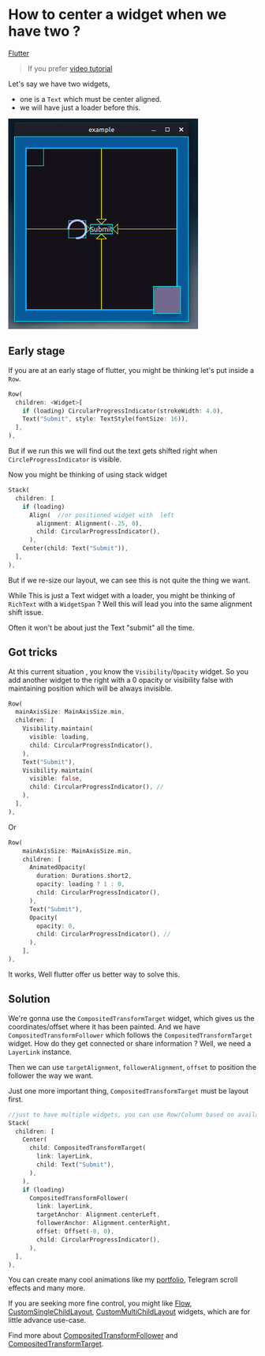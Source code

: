 # How to center a widget when we have two ?

[Flutter](../../tags/flutter.md)

> If you prefer [video tutorial](https://youtu.be/CNc5afG86Uw)

Let's say we have two widgets,

- one is a `Text` which must be center aligned.
- we will have just a loader before this.

![how_to_center_a_widget_when_we_have_two.md](/assets/images/how_to_center_a_widget_when_we_have_two.png)

## Early stage

If you are at an early stage of flutter, you might be thinking let's put inside a `Row`.

```dart
Row(
  children: <Widget>[
    if (loading) CircularProgressIndicator(strokeWidth: 4.0),
    Text("Submit", style: TextStyle(fontSize: 16)),
  ],
),
```

But if we run this we will find out the text gets shifted right when `CircleProgressIndicator` is visible.

Now you might be thinking of using stack widget

```dart
Stack(
  children: [
    if (loading)
      Align(  //or positioned widget with  left
        alignment: Alignment(-.25, 0),
        child: CircularProgressIndicator(),
      ),
    Center(child: Text("Submit")),
  ],
),
```

But if we re-size our layout, we can see this is not quite the thing we want.

While This is just a Text widget with a loader, you might be thinking of `RichText` with a `WidgetSpan` ?
Well this will lead you into the same alignment shift issue.

Often it won't be about just the Text "submit" all the time.

## Got tricks

At this current situation , you know the `Visibility`/`Opacity` widget. So you add another widget to the right with a 0 opacity or visibility false with maintaining position which will be always invisible.

```dart
Row(
  mainAxisSize: MainAxisSize.min,
  children: [
    Visibility.maintain(
      visible: loading,
      child: CircularProgressIndicator(),
    ),
    Text("Submit"),
    Visibility.maintain(
      visible: false,
      child: CircularProgressIndicator(), //
    ),
  ],
),
```

Or

```dart
Row(
    mainAxisSize: MainAxisSize.min,
    children: [
      AnimatedOpacity(
        duration: Durations.short2,
        opacity: loading ? 1 : 0,
        child: CircularProgressIndicator(),
      ),
      Text("Submit"),
      Opacity(
        opacity: 0,
        child: CircularProgressIndicator(), //
      ),
    ],
),
```

It works, Well flutter offer us better way to solve this.

## Solution

We're gonna use the `CompositedTransformTarget` widget, which gives us the coordinates/offset where it has been painted.
And we have `CompositedTransformFollower` which follows the `CompositedTransformTarget` widget.
How do they get connected or share information ? Well, we need a `LayerLink` instance.

Then we can use `targetAlignment`, `followerAlignment`, `offset` to position the follower the way we want.

Just one more important thing, `CompositedTransformTarget` must be layout first.

```dart
//just to have multiple widgets, you can use Row/Column based on available space you've.
Stack(
  children: [
    Center(
      child: CompositedTransformTarget(
        link: layerLink,
        child: Text("Submit"),
      ),
    ),
    if (loading)
      CompositedTransformFollower(
        link: layerLink,
        targetAnchor: Alignment.centerLeft,
        followerAnchor: Alignment.centerRight,
        offset: Offset(-8, 0),
        child: CircularProgressIndicator(),
      ),
  ],
),
```

You can create many cool animations like my [portfolio][portfolio], Telegram scroll effects and many more.

If you are seeking more fine control, you might like [Flow][flow], [CustomSingleChildLayout][CSCL], [CustomMultiChildLayout][CMCL] widgets, which are for little advance use-case.

Find more about [CompositedTransformFollower][CTT] and [CompositedTransformTarget][CTF].

[portfolio]: https://github.com/yeasin50/portfolio/blob/master/packages/stackoverflow_stats/lib/src/presentation/home/home_page_delegate.dart
[flow]: https://api.flutter.dev/flutter/widgets/Flow-class.html
[CSCL]: https://api.flutter.dev/flutter/widgets/CustomSingleChildLayout-class.html
[CMCL]: https://api.flutter.dev/flutter/widgets/CustomMultiChildLayout-class.html
[CTT]: https://api.flutter.dev/flutter/widgets/CompositedTransformTarget-class.html
[CTF]: https://api.flutter.dev/flutter/widgets/CompositedTransformFollower-class.html

